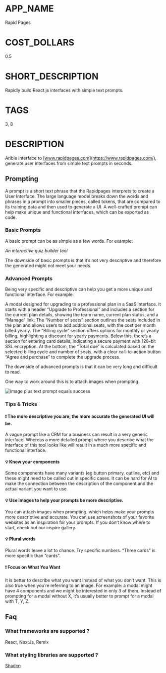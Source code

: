 # APP_NAME
Rapid Pages
# COST_DOLLARS
0.5
# SHORT_DESCRIPTION
Rapidly build React.js interfaces with simple text prompts.
# TAGS
3, 8
# DESCRIPTION
Arible interface to [www.rapidpages.com](https://www.rapidpages.com/), generate user interfaces from simple text prompts in seconds.

## Prompting

A prompt is a short text phrase that the Rapidpages interprets to create a User Interface. The large language model breaks down the words and phrases in a prompt into smaller pieces, called tokens, that are compared to its training data and then used to generate a UI. A well-crafted prompt can help make unique and functional interfaces, which can be exported as code.

### Basic Prompts
A basic prompt can be as simple as a few words. For example:

*An interactive quiz builder tool*

The downside of basic prompts is that it’s not very descriptive and therefore the generated might not meet your needs.


### Advanced Prompts
Being very specific and descriptive can help you get a more unique and functional interface. For example:

A modal designed for upgrading to a professional plan in a SaaS interface. It starts with a header “Upgrade to Professional” and includes a section for the current plan details, showing the team name, current plan status, and a “Manage” link. The “Number of seats” section outlines the seats included in the plan and allows users to add additional seats, with the cost per month billed yearly. The “Billing cycle” section offers options for monthly or yearly billing, highlighting a discount for yearly payments. Below this, there’s a section for entering card details, indicating a secure payment with 128-bit SSL encryption. At the bottom, the “Total due” is calculated based on the selected billing cycle and number of seats, with a clear call-to-action button “Agree and purchase” to complete the upgrade process.

The downside of advanced prompts is that it can be very long and difficult to read.

One way to work around this is to attach images when prompting.

![image plus text prompt equals success](https://mintlify.s3-us-west-1.amazonaws.com/rapidpages/images/image-plus-prompt.jpg)
​
### Tips & Tricks
#### ❗️ The more descriptive you are, the more accurate the generated UI will be.
A vague prompt like a CRM for a business can result in a very generic interface. Whereas a more detailed prompt where you describe what the interface of this tool looks like will result in a much more specific and functional interface.

#### 💡 Know your components
Some components have many variants (eg button primary, outline, etc) and these might need to be called out in specific cases. It can be hard for AI to make the connection between the description of the component and the actual variant you want to use.
​
#### 💡 Use images to help your prompts be more descriptive.
You can attach images when prompting, which helps make your prompts more descriptive and accurate. You can use screenshots of your favorite websites as an inspiration for your prompts. If you don’t know where to start, check out our inspire gallery.

#### 💡 Plural words
Plural words leave a lot to chance. Try specific numbers. “Three cards” is more specific than “cards”.

#### ❗️ Focus on What You Want
It is better to describe what you want instead of what you don’t want. This is also true when you’re referring to an image. For example: a modal might have 4 components and we might be interested in only 3 of them. Instead of prompting for a modal without X, it’s usually better to prompt for a modal with T, Y, Z.


## Faq
### What frameworks are supported ?
React, NextJs, Remix
### What styling libraries are supported ?
[Shadcn](https://ui.shadcn.com/)
